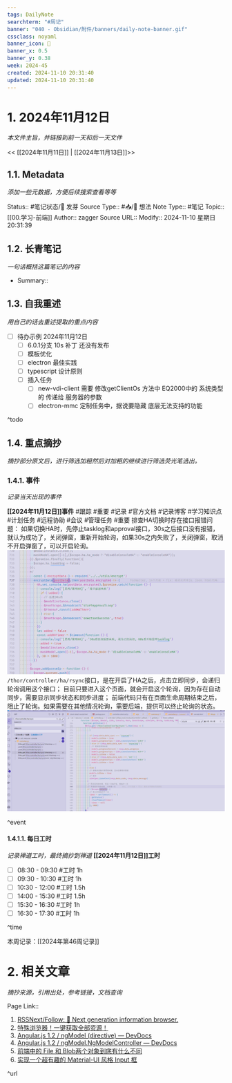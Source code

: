 ```yaml
---
tags: DailyNote
searchterm: "#周记"
banner: "040 - Obsidian/附件/banners/daily-note-banner.gif"
cssclass: noyaml
banner_icon: 💌
banner_x: 0.5
banner_y: 0.38
week: 2024-45
created: 2024-11-10 20:31:40
updated: 2024-11-10 20:31:40
---
```


# 1. 2024年11月12日

_本文件主旨，并链接到前一天和后一天文件_

<< [[2024年11月11日]] | [[2024年11月13日]]>>

## 1.1. Metadata

_添加一些元数据，方便后续搜索查看等等_

Status:: #笔记状态/🌱 发芽
Source Type:: #📥/💭 想法 
Note Type:: #笔记
Topic:: [[00.学习-前端]]
Author:: zagger
Source URL::
Modify:: 2024-11-10 星期日 20:31:39

## 1.2. 长青笔记

_一句话概括这篇笔记的内容_

- Summary::

## 1.3. 自我重述

_用自己的话去重述提取的重点内容_

- [ ] 待办示例 2024年11月12日
	- [ ] 6.0.1分支 10s 补丁 还没有发布
	- [ ] 模板优化
	- [ ] electron 最佳实践
	- [ ] typescript 设计原则
	- [ ] 插入任务
		- [ ] new-vdi-client 需要 修改getClientOs 方法中 EQ2000中的 系统类型的 传递给 服务器的参数
		- [ ] electron-mmc 定制任务中，据说要隐藏 底层无法支持的功能

^todo

## 1.4. 重点摘抄

_摘抄部分原文后，进行筛选加粗然后对加粗的继续进行筛选荧光笔选出。_

### 1.4.1. 事件

_记录当天出现的事件_

**[[2024年11月12日]]事件** 
#跟踪 #重要 #记录 #官方文档 #记录博客 #学习知识点 #计划任务 #远程协助 #会议 #管理任务
#重要 排查HA切换时存在接口报错问题：
如果切换HA时，先停止tasklog和approval接口，30s之后接口没有报错，就认为成功了，关闭弹窗，重新开始轮询，如果30s之内失败了，关闭弹窗，取消不开启弹窗了，可以开启轮询。
![image.png](https://raw.githubusercontent.com/zaggerj/obsidian_picgo/main/obsidian/20241112112720.png)
`/thor/controller/ha/rsync`接口，是在开启了HA之后，点击立即同步，会递归轮询调用这个接口；
 目前只要进入这个页面，就会开启这个轮询，因为存在自动同步，需要显示同步状态和同步进度；
 前端代码只有在页面生命周期结束之后，阻止了轮询。如果需要在其他情况轮询，需要后端，提供可以终止轮询的状态。![image.png](https://raw.githubusercontent.com/zaggerj/obsidian_picgo/main/obsidian/20241112111100.png)

^event

#### 1.4.1.1. 每日工时

_记录禅道工时，最终摘抄到禅道_
**[[2024年11月12日]]工时**
- [ ] 08:30 - 09:30 #工时  1h
- [ ] 09:30 - 10:30 #工时  1h
- [ ] 10:30 - 12:00 #工时  1.5h
- [ ] 14:00 - 15:30 #工时  1.5h
- [ ] 15:30 - 16:30 #工时  1h
- [ ] 16:30 - 17:30 #工时  1h

^time

本周记录：[[2024年第46周记录]]

# 2. 相关文章

_摘抄来源，引用出处，参考链接，文档查询_

Page Link::
1. [RSSNext/Follow: 🧡 Next generation information browser.](https://github.com/RSSNext/follow)
2. [特殊浏览器！一键获取全部资源！](https://mp.weixin.qq.com/s/6w2TgAF4OwikTsW6dtXIyA)
3. [Angular.js 1.2 / ngModel (directive) — DevDocs](https://devdocs.io/angularjs~1.2/api/ng/directive/ngmodel)
4. [Angular.js 1.2 / ngModel.NgModelController — DevDocs](https://devdocs.io/angularjs~1.2/api/ng/type/ngmodel.ngmodelcontroller)
5. [前端中的 File 和 Blob两个对象到底有什么不同](https://mp.weixin.qq.com/s/1AbYoEYWLJisQYbmTthAUA)
6. [实现一个超有趣的 Material-UI 风格 Input 框](https://mp.weixin.qq.com/s/U2r-H2r_J9Idp7JgKoPuAw)

^url
